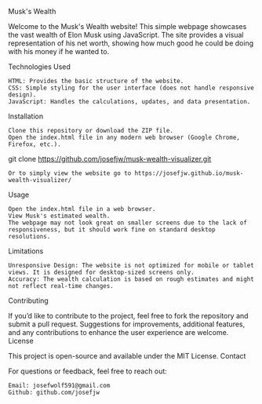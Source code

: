 Musk's Wealth

Welcome to the Musk's Wealth website! This simple webpage showcases the vast wealth of Elon Musk using JavaScript. The site provides a visual representation of his net worth, showing how much good he could be doing with his money if he wanted to.

Technologies Used

    HTML: Provides the basic structure of the website.
    CSS: Simple styling for the user interface (does not handle responsive design).
    JavaScript: Handles the calculations, updates, and data presentation.

Installation

    Clone this repository or download the ZIP file.
    Open the index.html file in any modern web browser (Google Chrome, Firefox, etc.).

git clone https://github.com/josefjw/musk-wealth-visualizer.git

    Or to simply view the website go to https://josefjw.github.io/musk-wealth-visualizer/

Usage

    Open the index.html file in a web browser.
    View Musk's estimated wealth.
    The webpage may not look great on smaller screens due to the lack of responsiveness, but it should work fine on standard desktop resolutions.

Limitations

    Unresponsive Design: The website is not optimized for mobile or tablet views. It is designed for desktop-sized screens only.
    Accuracy: The wealth calculation is based on rough estimates and might not reflect real-time changes.

Contributing

If you’d like to contribute to the project, feel free to fork the repository and submit a pull request. Suggestions for improvements, additional features, and any contributions to enhance the user experience are welcome.
License

This project is open-source and available under the MIT License.
Contact

For questions or feedback, feel free to reach out:

    Email: josefwolf591@gmail.com
    Github: github.com/josefjw
